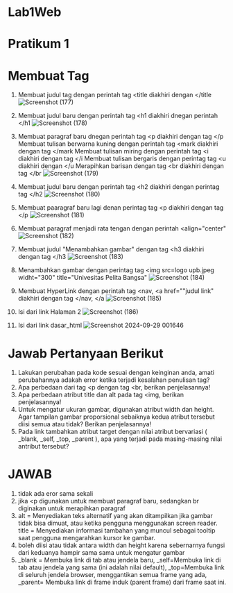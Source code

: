 # Lab1Web
# Pratikum 1
# Membuat Tag

1. Membuat judul tag dengan perintah tag <title diakhiri dengan </title
![Screenshot (177)](https://github.com/user-attachments/assets/a24573f9-953d-4cb9-bdd9-1a6bee91b81f)

2. Membuat judul baru dengan perintah tag <h1 diakhiri dnegan perintah </h1
![Screenshot (178)](https://github.com/user-attachments/assets/5328a93e-7d3f-4e16-b86f-1a9e029379c6)

3. Membuat paragraf baru dnegan perintah tag <p diakhiri dengan tag </p
   Membuat tulisan berwarna kuning dengan perintah tag <mark diakhiri dengan tag </mark
   Membuat tulisan miring dengan perintah tag <i diakhiri dengan tag </i
   Membuat tulisan bergaris dengan perintag tag <u diakhiri dengan </u
   Merapihkan barisan dengan tag <br diakhiri dengan tag </br
   ![Screenshot (179)](https://github.com/user-attachments/assets/23ee9932-4627-4d7d-aec3-68439eb0da60)

5. Membuat judul baru dengan perintah tag <h2 diakhiri dengan perintag tag </h2
   ![Screenshot (180)](https://github.com/user-attachments/assets/12630270-7b04-43dd-960e-696052219203)
   
6. Membuat paaragraf baru lagi denan perintag tag <p diakhiri dengan tag </p
   ![Screenshot (181)](https://github.com/user-attachments/assets/1ac4ba26-e4a1-42a4-a5fb-0b4d8bb36617)

7. Membuat paragraf menjadi rata tengan dengan perintah <align="center"
   ![Screenshot (182)](https://github.com/user-attachments/assets/d6610c46-e891-46c8-8af1-930424dbf81c)

8. Membuat judul "Menambahkan gambar" dengan tag <h3 diakhiri dengan tag </h3 
![Screenshot (183)](https://github.com/user-attachments/assets/335b31fb-9224-4b67-a5bf-fac8cdbcc725)

9. Menambahkan gambar dengan perintag tag <img src=logo upb.jpeg widht="300" title="Univesitas Pelita Bangsa"
![Screenshot (184)](https://github.com/user-attachments/assets/930ab8a1-607f-4c01-9c48-994b8d0d68f2)

10. Membuat HyperLink dengan perintah tag <nav, <a href=""judul link" diakhiri dengan tag </nav, </a
![Screenshot (185)](https://github.com/user-attachments/assets/830921f5-7d17-4f86-9135-dbf702f23391)

11. Isi dari link Halaman 2
![Screenshot (186)](https://github.com/user-attachments/assets/74dccc61-b3f8-4d4d-b640-c0c1c1ab2514)

12. Isi dari link dasar_html
![Screenshot 2024-09-29 001646](https://github.com/user-attachments/assets/d890a392-969e-4dd2-a6c1-0bfa45b26955)

# Jawab Pertanyaan Berikut 
1. Lakukan perubahan pada kode sesuai dengan keinginan anda, amati perubahannya adakah 
error ketika terjadi kesalahan penulisan tag? 
2. Apa perbedaan dari tag <p dengan tag <br, berikan penjelasannya! 
3. Apa perbedaan atribut title dan alt pada tag <img, berikan penjelasannya! 
4. Untuk mengatur ukuran gambar, digunakan atribut width dan height. Agar tampilan gambar 
proporsional sebaiknya kedua atribut tersebut diisi semua atau tidak? Berikan penjelasannya! 
5. Pada link tambahkan atribut target dengan nilai atribut bervariasi ( _blank, _self, _top, 
_parent ), apa yang terjadi pada masing-masing nilai antribut tersebut?
# JAWAB
1. tidak ada eror sama sekali
2. jika <p digunakan untuk membuat paragraf baru, sedangkan br diginakan untuk merapihkan paragraf
3. alt = Menyediakan teks alternatif yang akan ditampilkan jika gambar tidak bisa dimuat, atau ketika pengguna menggunakan screen reader.
   title = Menyediakan informasi tambahan yang muncul sebagai tooltip saat pengguna mengarahkan kursor ke gambar.
4. boleh diisi atau tidak antara width dan height karena sebernarnya fungsi dari keduanya hampir sama sama untuk mengatur gambar
5. _blank = Membuka link di tab atau jendela baru, _self=Membuka link di tab atau jendela yang sama (ini adalah nilai default), _top=Membuka link di seluruh jendela browser, menggantikan semua frame yang ada, _parent= Membuka link di frame induk (parent frame) dari frame saat ini.
   









